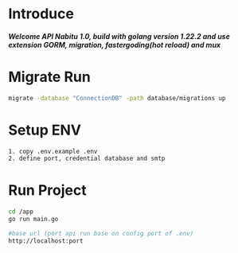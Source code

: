 # Introduce

<h5> Welcome API Nabitu 1.0, build with golang version 1.22.2 and use extension GORM, migration, fastergoding(hot reload) and mux</h5>

# Migrate Run

```bash
migrate -database "ConnectionDB" -path database/migrations up
```

# Setup ENV

```bash
1. copy .env.example .env
2. define port, credential database and smtp
```

# Run Project

```bash
cd /app
go run main.go

#base url (port api run base on config port of .env)
http://localhost:port
```
